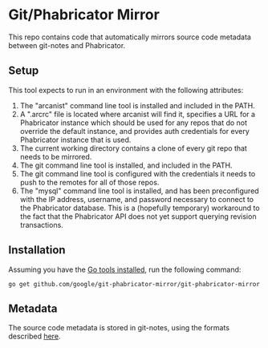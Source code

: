 # Git/Phabricator Mirror

This repo contains code that automatically mirrors source code metadata between
git-notes and Phabricator.

## Setup

This tool expects to run in an environment with the following attributes:

1.  The "arcanist" command line tool is installed and included in the PATH.
2.  A ".arcrc" file is located where arcanist will find it, specifies a URL for
    a Phabricator instance which should be used for any repos that do not
    override the default instance, and provides auth credentials for every
    Phabricator instance that is used.
3.  The current working directory contains a clone of every git repo that needs
    to be mirrored.
4.  The git command line tool is installed, and included in the PATH.
5.  The git command line tool is configured with the credentials it needs to
    push to the remotes for all of those repos.
6.  The "mysql" command line tool is installed, and has been preconfigured with
    the IP address, username, and password necessary to connect to the
    Phabricator database. This is a (hopefully temporary) workaround to the
    fact that the Phabricator API does not yet support querying revision
    transactions.

## Installation

Assuming you have the [Go tools installed](https://golang.org/doc/install), run the following command:

    go get github.com/google/git-phabricator-mirror/git-phabricator-mirror

## Metadata

The source code metadata is stored in git-notes, using the formats described
[here](https://github.com/google/git-appraise#metadata).